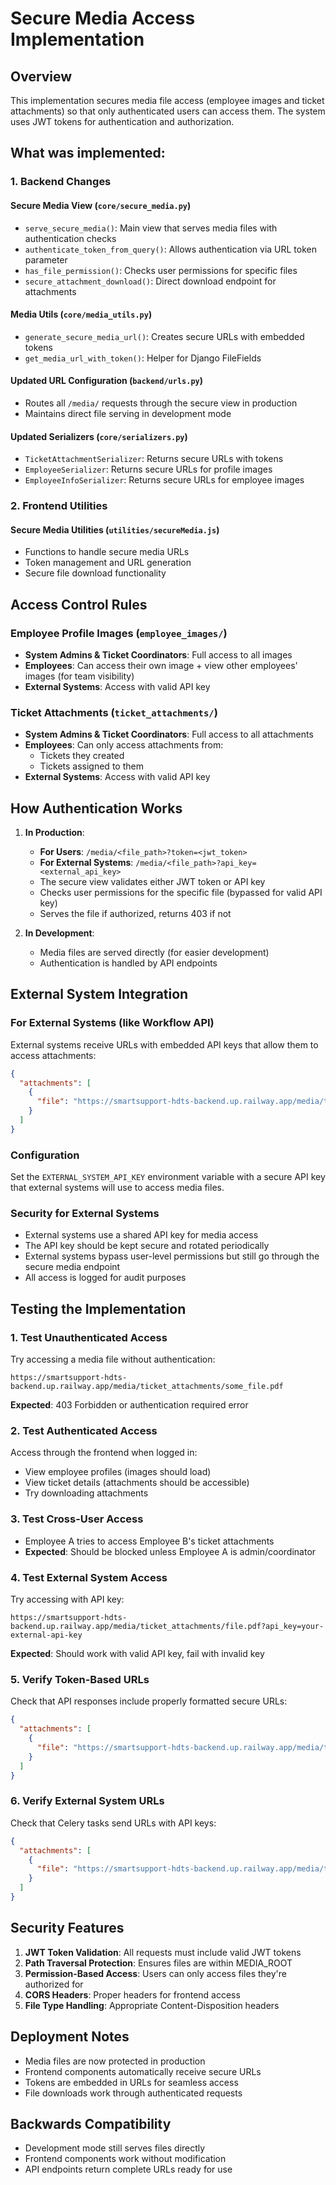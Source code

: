# Secure Media Access Implementation

## Overview
This implementation secures media file access (employee images and ticket attachments) so that only authenticated users can access them. The system uses JWT tokens for authentication and authorization.

## What was implemented:

### 1. Backend Changes

#### Secure Media View (`core/secure_media.py`)
- `serve_secure_media()`: Main view that serves media files with authentication checks
- `authenticate_token_from_query()`: Allows authentication via URL token parameter
- `has_file_permission()`: Checks user permissions for specific files
- `secure_attachment_download()`: Direct download endpoint for attachments

#### Media Utils (`core/media_utils.py`)
- `generate_secure_media_url()`: Creates secure URLs with embedded tokens
- `get_media_url_with_token()`: Helper for Django FileFields

#### Updated URL Configuration (`backend/urls.py`)
- Routes all `/media/` requests through the secure view in production
- Maintains direct file serving in development mode

#### Updated Serializers (`core/serializers.py`)
- `TicketAttachmentSerializer`: Returns secure URLs with tokens
- `EmployeeSerializer`: Returns secure URLs for profile images
- `EmployeeInfoSerializer`: Returns secure URLs for employee images

### 2. Frontend Utilities

#### Secure Media Utilities (`utilities/secureMedia.js`)
- Functions to handle secure media URLs
- Token management and URL generation
- Secure file download functionality

## Access Control Rules

### Employee Profile Images (`employee_images/`)
- **System Admins & Ticket Coordinators**: Full access to all images
- **Employees**: Can access their own image + view other employees' images (for team visibility)
- **External Systems**: Access with valid API key

### Ticket Attachments (`ticket_attachments/`)
- **System Admins & Ticket Coordinators**: Full access to all attachments
- **Employees**: Can only access attachments from:
  - Tickets they created
  - Tickets assigned to them
- **External Systems**: Access with valid API key

## How Authentication Works

1. **In Production**:
   - **For Users**: `/media/<file_path>?token=<jwt_token>`
   - **For External Systems**: `/media/<file_path>?api_key=<external_api_key>`
   - The secure view validates either JWT token or API key
   - Checks user permissions for the specific file (bypassed for valid API key)
   - Serves the file if authorized, returns 403 if not

2. **In Development**:
   - Media files are served directly (for easier development)
   - Authentication is handled by API endpoints

## External System Integration

### For External Systems (like Workflow API)
External systems receive URLs with embedded API keys that allow them to access attachments:

```json
{
  "attachments": [
    {
      "file": "https://smartsupport-hdts-backend.up.railway.app/media/ticket_attachments/file.pdf?api_key=your-external-api-key"
    }
  ]
}
```

### Configuration
Set the `EXTERNAL_SYSTEM_API_KEY` environment variable with a secure API key that external systems will use to access media files.

### Security for External Systems
- External systems use a shared API key for media access
- The API key should be kept secure and rotated periodically
- External systems bypass user-level permissions but still go through the secure media endpoint
- All access is logged for audit purposes

## Testing the Implementation

### 1. Test Unauthenticated Access
Try accessing a media file without authentication:
```
https://smartsupport-hdts-backend.up.railway.app/media/ticket_attachments/some_file.pdf
```
**Expected**: 403 Forbidden or authentication required error

### 2. Test Authenticated Access
Access through the frontend when logged in:
- View employee profiles (images should load)
- View ticket details (attachments should be accessible)
- Try downloading attachments

### 3. Test Cross-User Access
- Employee A tries to access Employee B's ticket attachments
- **Expected**: Should be blocked unless Employee A is admin/coordinator

### 4. Test External System Access
Try accessing with API key:
```
https://smartsupport-hdts-backend.up.railway.app/media/ticket_attachments/file.pdf?api_key=your-external-api-key
```
**Expected**: Should work with valid API key, fail with invalid key

### 5. Verify Token-Based URLs
Check that API responses include properly formatted secure URLs:
```json
{
  "attachments": [
    {
      "file": "https://smartsupport-hdts-backend.up.railway.app/media/ticket_attachments/file.pdf?token=eyJ..."
    }
  ]
}
```

### 6. Verify External System URLs
Check that Celery tasks send URLs with API keys:
```json
{
  "attachments": [
    {
      "file": "https://smartsupport-hdts-backend.up.railway.app/media/ticket_attachments/file.pdf?api_key=external-key"
    }
  ]
}
```

## Security Features

1. **JWT Token Validation**: All requests must include valid JWT tokens
2. **Path Traversal Protection**: Ensures files are within MEDIA_ROOT
3. **Permission-Based Access**: Users can only access files they're authorized for
4. **CORS Headers**: Proper headers for frontend access
5. **File Type Handling**: Appropriate Content-Disposition headers

## Deployment Notes

- Media files are now protected in production
- Frontend components automatically receive secure URLs
- Tokens are embedded in URLs for seamless access
- File downloads work through authenticated requests

## Backwards Compatibility

- Development mode still serves files directly
- Frontend components work without modification
- API endpoints return complete URLs ready for use

